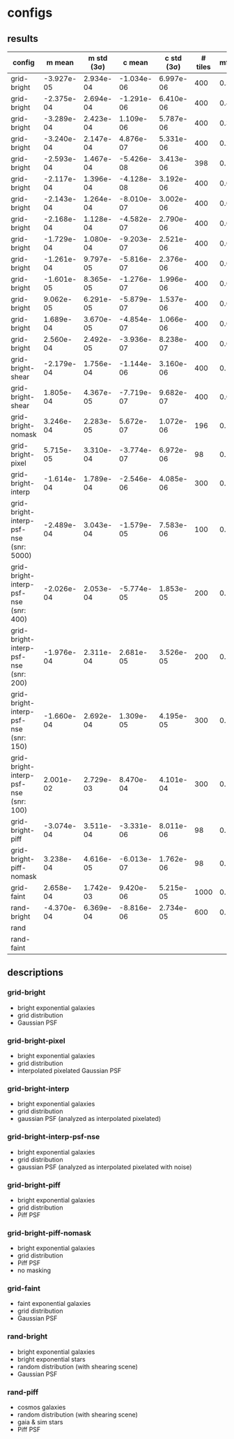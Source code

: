 # configs

## results

| config | m mean | m std (3σ) | c mean | c std (3σ) | # tiles | mfrac |
|---|---|---|---|---|---|---|
| grid-bright | -3.927e-05 | 2.934e-04 | -1.034e-06 | 6.997e-06 | 400 | 0.5 |
| grid-bright | -2.375e-04 | 2.694e-04 | -1.291e-06 | 6.410e-06 | 400 | 0.4 |
| grid-bright | -3.289e-04 | 2.423e-04 | 1.109e-06 | 5.787e-06 | 400 | 0.3 |
| grid-bright | -3.240e-04 | 2.147e-04 | 4.876e-07 | 5.331e-06 | 400 | 0.2 |
| grid-bright | -2.593e-04 | 1.467e-04 | -5.426e-08 | 3.413e-06 | 398 | 0.1 |
| grid-bright | -2.117e-04 | 1.396e-04 | -4.128e-08 | 3.192e-06 | 400 | 0.09 |
| grid-bright | -2.143e-04 | 1.264e-04 | -8.010e-07 | 3.002e-06 | 400 | 0.08 |
| grid-bright | -2.168e-04 | 1.128e-04 | -4.582e-07 | 2.790e-06 | 400 | 0.07 |
| grid-bright | -1.729e-04 | 1.080e-04 | -9.203e-07 | 2.521e-06 | 400 | 0.06 |
| grid-bright | -1.261e-04 | 9.797e-05 | -5.816e-07 | 2.376e-06 | 400 | 0.05 |
| grid-bright | -1.601e-05 | 8.365e-05 | -1.276e-07 | 1.996e-06 | 400 | 0.04 |
| grid-bright | 9.062e-05 | 6.291e-05 | -5.879e-07 | 1.537e-06 | 400 | 0.03 |
| grid-bright | 1.689e-04 | 3.670e-05 | -4.854e-07 | 1.066e-06 | 400 | 0.02 |
| grid-bright | 2.560e-04 | 2.492e-05 | -3.936e-07 | 8.238e-07 | 400 | 0.01 |
| grid-bright-shear | -2.179e-04 | 1.756e-04 | -1.144e-06 | 3.160e-06 | 400 | 0.1 |
| grid-bright-shear | 1.805e-04 | 4.367e-05 | -7.719e-07 | 9.682e-07 | 400 | 0.02 |
| grid-bright-nomask | 3.246e-04 | 2.283e-05 | 5.672e-07 | 1.072e-06 | 196 | 0.1 |
| grid-bright-pixel | 5.715e-05 | 3.310e-04 | -3.774e-07 | 6.972e-06 | 98 | 0.1 |
| grid-bright-interp | -1.614e-04 | 1.789e-04 | -2.546e-06 | 4.085e-06 | 300 | 0.1 |
| grid-bright-interp-psf-nse (snr: 5000) | -2.489e-04 | 3.043e-04 | -1.579e-05 | 7.583e-06 | 100 | 0.1 |
| grid-bright-interp-psf-nse (snr: 400) | -2.026e-04 | 2.053e-04 | -5.774e-05 | 1.853e-05 | 200 | 0.1 |
| grid-bright-interp-psf-nse (snr: 200) | -1.976e-04 | 2.311e-04 | 2.681e-05 | 3.526e-05 | 200 | 0.1 |
| grid-bright-interp-psf-nse (snr: 150) | -1.660e-04 | 2.692e-04 | 1.309e-05 | 4.195e-05 | 300 | 0.1 |
| grid-bright-interp-psf-nse (snr: 100) | 2.001e-02 | 2.729e-03 | 8.470e-04 | 4.101e-04 | 300 | 0.1 |
| grid-bright-piff | -3.074e-04 | 3.511e-04 | -3.331e-06 | 8.011e-06 | 98 | 0.1 |
| grid-bright-piff-nomask | 3.238e-04 | 4.616e-05 | -6.013e-07 | 1.762e-06 | 98 | 0.1 |
| grid-faint | 2.658e-04 | 1.742e-03 | 9.420e-06 | 5.215e-05 | 1000 | 0.1 |
| rand-bright | -4.370e-04 | 6.369e-04 | -8.816e-06 | 2.734e-05 | 600 | 0.1 |
| rand |  |  |  |  |  |  |
| rand-faint |  |  |  |  |  |  |

## descriptions

### grid-bright

- bright exponential galaxies
- grid distribution
- Gaussian PSF

### grid-bright-pixel

- bright exponential galaxies
- grid distribution
- interpolated pixelated Gaussian PSF

### grid-bright-interp

- bright exponential galaxies
- grid distribution
- gaussian PSF (analyzed as interpolated pixelated)

### grid-bright-interp-psf-nse

- bright exponential galaxies
- grid distribution
- gaussian PSF (analyzed as interpolated pixelated with noise)

### grid-bright-piff

- bright exponential galaxies
- grid distribution
- Piff PSF

### grid-bright-piff-nomask

- bright exponential galaxies
- grid distribution
- Piff PSF
- no masking

### grid-faint

- faint exponential galaxies
- grid distribution
- Gaussian PSF

### rand-bright

- bright exponential galaxies
- bright exponential stars
- random distribution (with shearing scene)
- Gaussian PSF

### rand-piff

- cosmos galaxies
- random distribution (with shearing scene)
- gaia & sim stars
- Piff PSF
